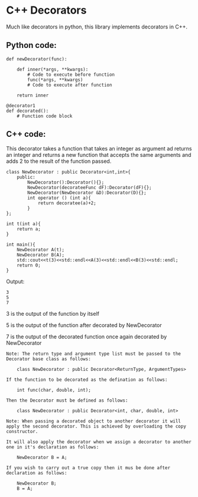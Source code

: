 # C++ Decorators

Much like decorators in python, this library implements decorators in C++.

## Python code:

    def newDecorator(func):

        def inner(*args, **kwargs):
            # Code to execute before function
            func(*args, **kwargs)
            # Code to execute after function
        
        return inner
    
    @decorator1
    def decorated():
        # Function code block

## C++ code:

This decorator takes a function that takes an integer as argument ad returns an integer and returns a new function that accepts the same arguments and adds 2 to the result of the function passed.

    class NewDecorator : public Decorator<int,int>{
        public:
            NewDecorator():Decorator(){};
            NewDecorator(decorateeFunc dF):Decorator(dF){};
            NewDecorator(NewDecorator &D):Decorator(D){};
            int operator () (int a){
                return decoratee(a)+2;
            }
    };

    int t(int a){
        return a;
    }

    int main(){
        NewDecorator A(t);
        NewDecorator B(A);
        std::cout<<t(3)<<std::endl<<A(3)<<std::endl<<B(3)<<std::endl;
        return 0;
    }

Output:

    3
    5
    7

3 is the output of the function by itself

5 is the output of the function after decorated by NewDecorator

7 is the output of the decorated function once again decorated by NewDecorator

```
Note: The return type and argument type list must be passed to the Decorator base class as follows:

    class NewDecorator : public Decorator<ReturnType, ArgumentTypes>

If the function to be decorated as the defination as follows:

    int func(char, double, int);

Then the Decorator must be defined as follows:

    class NewDecorator : public Decorator<int, char, double, int>
```

```
Note: When passing a decorated object to another decorator it will apply the second decorator. This is achieved by overloading the copy constructor.

It will also apply the decorator when we assign a decorator to another one in it's declaration as follows:
    
    NewDecorator B = A;

If you wish to carry out a true copy then it mus be done after declaration as follows:

    NewDecorator B;
    B = A;
